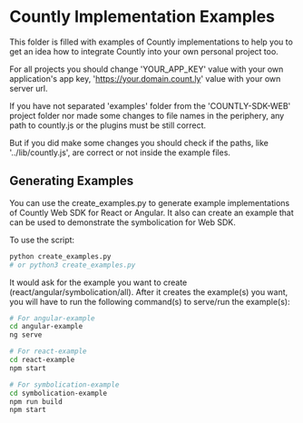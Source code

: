 # Countly Implementation Examples

This folder is filled with examples of Countly implementations to help you to get an idea
how to integrate Countly into your own personal project too.

For all projects you should change 'YOUR_APP_KEY' value with your own application's app key, 'https://your.domain.count.ly' value with your own server url. 

If you have not separated 'examples' folder from the 'COUNTLY-SDK-WEB' project folder nor made some changes to file names in the periphery, any path to countly.js or the plugins must be still correct. 

But if you did make some changes you should check if the paths, like '../lib/countly.js', are correct or not inside the example files.

## Generating Examples

You can use the create_examples.py to generate example implementations of Countly Web SDK for React or Angular.
It also can create an example that can be used to demonstrate the symbolication for Web SDK.

To use the script:

```bash
python create_examples.py
# or python3 create_examples.py
```

It would ask for the example you want to create (react/angular/symbolication/all).
After it creates the example(s) you want, you will have to run the following command(s) to serve/run the example(s):

```bash
# For angular-example
cd angular-example
ng serve
```

```bash
# For react-example
cd react-example
npm start
```

```bash
# For symbolication-example
cd symbolication-example
npm run build
npm start
```
